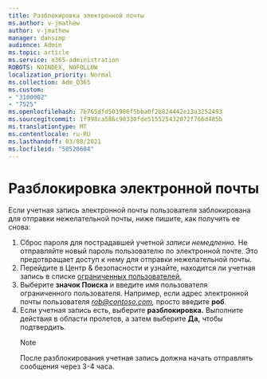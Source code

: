 ```yaml
---
title: Разблокировка электронной почты
ms.author: v-jmathew
author: v-jmathew
manager: dansimp
audience: Admin
ms.topic: article
ms.service: o365-administration
ROBOTS: NOINDEX, NOFOLLOW
localization_priority: Normal
ms.collection: Adm_O365
ms.custom:
- "3100002"
- "7525"
ms.openlocfilehash: 7b765dfd503906f5bba0f2b824442e13a3252493
ms.sourcegitcommit: 1f998ca586c90330fde515525432072f766d485b
ms.translationtype: MT
ms.contentlocale: ru-RU
ms.lasthandoff: 03/08/2021
ms.locfileid: "50520604"
---
```

# <a name="unblock-email"></a>Разблокировка электронной почты

Если учетная запись электронной почты пользователя заблокирована для отправки нежелательной почты, ниже пишите, как получить ее снова:

1. Сброс пароля для пострадавшей учетной *записи немедленно.* Не отправляйте новый пароль пользователю по электронной почте. Это предотвращает доступ к нему для отправки нежелательной почты.
2. Перейдите в Центр & безопасности и узнайте, находится ли учетная запись в списке [ограниченных пользователей.](https://protection.office.com/#/restrictedusers)
3. Выберите **значок Поиска** и введите имя пользователя ограниченного пользователя. Например, если адрес электронной почты пользователя *rob@contoso.com,* просто введите **роб**.
4. Если учетная запись есть, выберите **разблокировка.** Выполните действия в области пролетов, а затем выберите **Да,** чтобы подтвердить.  
    > [!NOTE]
    > После разблокирования учетная запись должна начать отправлять сообщения через 3-4 часа.
